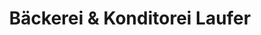 ---
title: "Bäckerei & Konditorei Laufer"
url: /glienicke-nordbahn/baeckerei-und-konditorei-laufer/
shop: Bäckerei
---